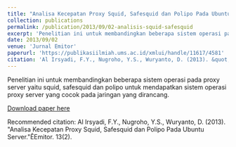 ```yaml
---
title: "Analisa Kecepatan Proxy Squid, Safesquid dan Polipo Pada Ubuntu Server"
collection: publications
permalink: /publication/2013/09/02-analisis-squid-safesquid
excerpt: 'Penelitian ini untuk membandingkan beberapa sistem operasi pada proxy server yaitu squid, safesquid dan polipo untuk mendapatkan sistem operasi proxy server yang cocok pada jaringan yang dirancang.'
date: 2013/09/02
venue: 'Jurnal Emitor'
paperurl: 'https://publikasiilmiah.ums.ac.id/xmlui/handle/11617/4581'
citation: 'Al Irsyadi, F.Y., Nugroho, Y.S., Wuryanto, D. (2013). &quot;Analisa Kecepatan Proxy Squid, Safesquid dan Polipo Pada Ubuntu Server.&quot;ÊEmitor. 13(2).'
---
```

Penelitian ini untuk membandingkan beberapa sistem operasi pada proxy server yaitu squid, safesquid dan polipo untuk mendapatkan sistem operasi proxy server yang cocok pada jaringan yang dirancang.

[Download paper here](https://publikasiilmiah.ums.ac.id/xmlui/handle/11617/4581)

Recommended citation: Al Irsyadi, F.Y., Nugroho, Y.S., Wuryanto, D. (2013). "Analisa Kecepatan Proxy Squid, Safesquid dan Polipo Pada Ubuntu Server."ÊEmitor. 13(2).